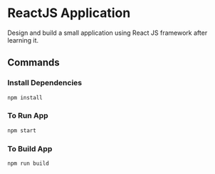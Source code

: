 # ReactJS Application

Design and build a small application using React JS framework after learning it.

## Commands

### Install Dependencies

```cmd
npm install
```

### To Run App

```cmd
npm start
```

### To Build App

```cmd
npm run build
```
